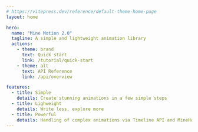 ```yaml
---
# https://vitepress.dev/reference/default-theme-home-page
layout: home

hero:
  name: "Mine Motion 2.0"
  tagline: A simple and lightweight animation library
  actions:
    - theme: brand
      text: Quick start
      link: /tutorial/quick-start
    - theme: alt
      text: API Reference
      link: /api/overview

features:
  - title: Simple
    details: Create stunning animations in a few simple steps
  - title: Lighweight
    details: Write less, explore more
  - title: Powerful
    details: Handling of complex animations via Timeline API and MineHandler API
---
```


<style>
:root {
  --vp-home-hero-name-color: transparent;
  --vp-home-hero-name-background: -webkit-linear-gradient(120deg, #bd34fe, #41d1ff);
}
</style>
